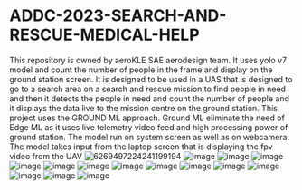 # ADDC-2023-SEARCH-AND-RESCUE-MEDICAL-HELP
This repository is owned by aeroKLE SAE aerodesign team. 
It uses yolo v7 model and count the number of people in the frame and display on the ground station screen.
It is designed to be used in a UAS that is designed to go to a search area on a search and rescue mission to find people in need 
and then it detects the people in need and count the number of people and it displays the data live to the mission centre on the 
ground station.
This project uses the GROUND ML approach.
Ground ML eliminate the need of Edge ML as it uses live telemetry video feed and high processing power of ground station.
The model run on system screen as well as on webcamera.
The model takes input from the laptop screen that is displaying the fpv video from the UAV
![6269497224241199194](https://github.com/user-attachments/assets/5ce9d7da-a251-4541-acf2-6c99dc6a65cc)
![image](https://github.com/user-attachments/assets/7538c0de-0c35-4837-a73e-20204cffb501)
![image](https://github.com/user-attachments/assets/686c8a56-41a2-499e-9d3e-8c3456d7b283)
![image](https://github.com/user-attachments/assets/e7f4a405-f313-4de3-b3b4-b94589a3dd2c)
![image](https://github.com/user-attachments/assets/04b9b2a7-ff25-4341-9935-ff122a87b869)
![image](https://github.com/user-attachments/assets/1232283d-00bd-4e8b-945c-3a97bc626975)
![image](https://github.com/user-attachments/assets/cec7c24a-d6e7-48be-81f2-76f4e9232682)
![image](https://github.com/user-attachments/assets/729e28c8-ff47-483b-a270-19301244f545)
![image](https://github.com/user-attachments/assets/df57ecb9-32ef-4485-b9f7-499bde137ab0)
![image](https://github.com/user-attachments/assets/d5b020a5-284d-45d5-b139-396f9f384edf)
![image](https://github.com/user-attachments/assets/40b9e627-2ebd-4574-9f26-4125c5a6f8b4)
![image](https://github.com/user-attachments/assets/cc21cf9d-dd80-4bcb-9205-85196bfaf995)
![image](https://github.com/user-attachments/assets/ab59a1d0-af14-498f-8cfc-6373789f2b4b)
![image](https://github.com/user-attachments/assets/744e9507-9d6d-4965-a822-4f8385f46a81)
![image](https://github.com/user-attachments/assets/9c624a1f-8d4f-4018-8fb9-659edf80a35c)






